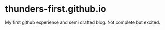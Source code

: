 # thunders-first.github.io
My first github experience and semi drafted blog. Not complete but excited. 
